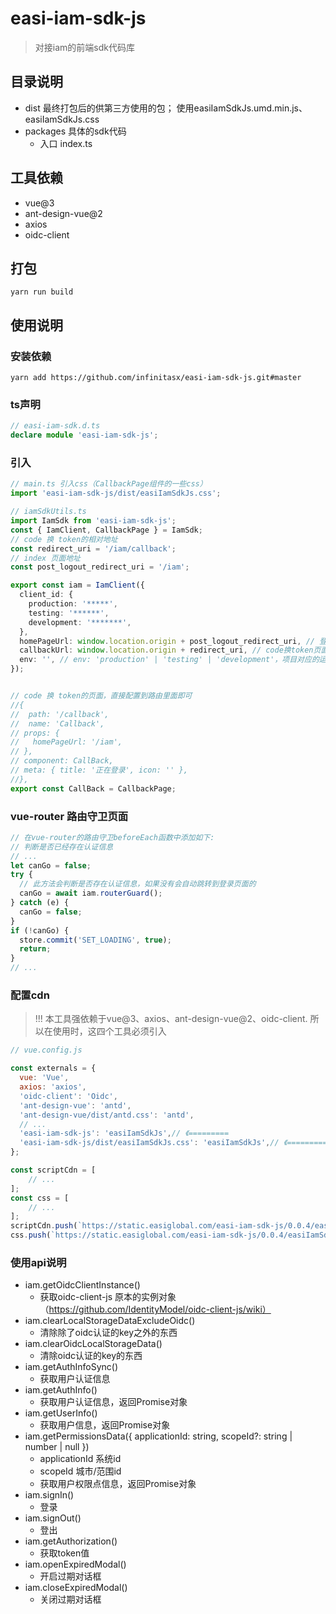 # easi-iam-sdk-js
> 对接iam的前端sdk代码库

## 目录说明
- dist 最终打包后的供第三方使用的包； 使用easiIamSdkJs.umd.min.js、easiIamSdkJs.css
- packages 具体的sdk代码
    - 入口 index.ts
  
## 工具依赖
- vue@3
- ant-design-vue@2
- axios
- oidc-client

## 打包
```
yarn run build
```

## 使用说明
### 安装依赖
```text
yarn add https://github.com/infinitasx/easi-iam-sdk-js.git#master
```
### ts声明
```ts
// easi-iam-sdk.d.ts
declare module 'easi-iam-sdk-js';
```
### 引入
```ts
// main.ts 引入css（CallbackPage组件的一些css）
import 'easi-iam-sdk-js/dist/easiIamSdkJs.css';

// iamSdkUtils.ts
import IamSdk from 'easi-iam-sdk-js';
const { IamClient, CallbackPage } = IamSdk;
// code 换 token的相对地址
const redirect_uri = '/iam/callback';
// index 页面地址
const post_logout_redirect_uri = '/iam';

export const iam = IamClient({
  client_id: {
    production: '*****',
    testing: '******',
    development: '*******',
  },
  homePageUrl: window.location.origin + post_logout_redirect_uri, // 登录成功后跳转的主页
  callbackUrl: window.location.origin + redirect_uri, // code换token页面
  env: '', // env: 'production' | 'testing' | 'development'，项目对应的运行环境
});


// code 换 token的页面，直接配置到路由里面即可
//{
//  path: '/callback',
//  name: 'Callback',
// props: {
//   homePageUrl: '/iam',
// },
// component: CallBack,
// meta: { title: '正在登录', icon: '' },
//},
export const CallBack = CallbackPage;
```

### vue-router 路由守卫页面
```ts
// 在vue-router的路由守卫beforeEach函数中添加如下:
// 判断是否已经存在认证信息
// ...
let canGo = false;
try {
  // 此方法会判断是否存在认证信息，如果没有会自动跳转到登录页面的  
  canGo = await iam.routerGuard();
} catch (e) {
  canGo = false;
}
if (!canGo) {
  store.commit('SET_LOADING', true);
  return;
}
// ...
```

### 配置cdn
> !!! 本工具强依赖于vue@3、axios、ant-design-vue@2、oidc-client.
> 所以在使用时，这四个工具必须引入
```js
// vue.config.js

const externals = {
  vue: 'Vue',
  axios: 'axios',
  'oidc-client': 'Oidc',
  'ant-design-vue': 'antd',
  'ant-design-vue/dist/antd.css': 'antd',
  // ... 
  'easi-iam-sdk-js': 'easiIamSdkJs',// 《=========
  'easi-iam-sdk-js/dist/easiIamSdkJs.css': 'easiIamSdkJs',// 《=========
};

const scriptCdn = [
    // ...
];
const css = [
    // ...
];
scriptCdn.push(`https://static.easiglobal.com/easi-iam-sdk-js/0.0.4/easiIamSdkJs.umd.min.js`)
css.push(`https://static.easiglobal.com/easi-iam-sdk-js/0.0.4/easiIamSdkJs.css`);
```

### 使用api说明
- iam.getOidcClientInstance()
  - 获取oidc-client-js 原本的实例对象（https://github.com/IdentityModel/oidc-client-js/wiki）
- iam.clearLocalStorageDataExcludeOidc() 
  - 清除除了oidc认证的key之外的东西
- iam.clearOidcLocalStorageData()
  - 清除oidc认证的key的东西
- iam.getAuthInfoSync()
  - 获取用户认证信息
- iam.getAuthInfo()
  - 获取用户认证信息，返回Promise对象
- iam.getUserInfo()
  - 获取用户信息，返回Promise对象
- iam.getPermissionsData({ applicationId: string, scopeId?: string | number | null })
  - applicationId 系统id
  - scopeId 城市/范围id  
  - 获取用户权限点信息，返回Promise对象
- iam.signIn()
  - 登录
- iam.signOut()
  - 登出
- iam.getAuthorization()
  - 获取token值
- iam.openExpiredModal()
  - 开启过期对话框
- iam.closeExpiredModal()
  - 关闭过期对话框
